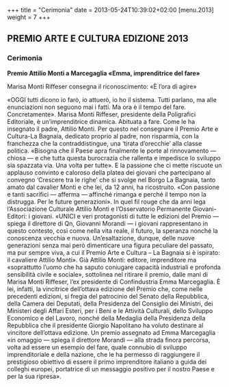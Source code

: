 +++
title = "Cerimonia"
date = 2013-05-24T10:39:02+02:00
[menu.2013]
weight = 7
+++
## PREMIO ARTE E CULTURA EDIZIONE 2013

### Cerimonia

**Premio Attilio Monti a Marcegaglia «Emma, imprenditrice del fare»**

Marisa Monti Riffeser consegna il riconoscimento: «È l’ora di agire»

«OGGI tutti dicono io farò, io attuerò, io ho il sistema. Tutti parlano, ma alle enunciazioni non seguono mai i fatti. Ma ora è il tempo del fare. Concretamente». Marisa Monti Riffeser, presidente della Poligrafici Editoriale, è un’imprenditrice dinamica. Abituata a fare. Come le ha insegnato il padre, Attilio Monti. Per questo nel consegnare il Premio Arte e Cultura-La Bagnaia, dedicato proprio al padre, non risparmia, con la franchezza che la contraddistingue, una ‘tirata d’orecchie’ alla classe politica. «Bisogna che il Paese apra finalmente le porte al rinnovamento — chiosa — e che tutta questa burocrazia che rallenta e impedisce lo sviluppo sia spazzata via. Una volta per tutte». E la passione che ci mette riscuote un applauso convinto e caloroso della platea dei giovani che partecipano al convegno ‘Crescere tra le righe’ che si svolge nel Borgo La Bagnaia, tanto amato dal cavalier Monti e che lei, da 12 anni, ha ricostruito. «Con passione e tanti sacrifici — afferma — affinché rimanga e perché il tempo non la distrugga. Per le future generazioni». In quel fil rouge che da anni lega l’Associazione Culturale Attilio Monti e l’Osservatorio Permanente Giovani-Editori: i giovani. «UNICI e veri protagonisti di tutte le edizioni del Premio — spiega il direttore di Qn, Giovanni Morandi — i giovani rappresentano in questo contesto, così come nella vita reale, il futuro, la speranza nonché la conoscenza vecchia e nuova. Un’esaltazione, dunque, delle nuove generazioni senza mai però dimenticare una figura peculiare del passato, ma pur sempre viva, a cui il Premio Arte e Cultura – La Bagnaia si è ispirato: il cavaliere Attilio Monti». Già Attilio Monti: editore, imprenditore ma «soprattutto l’uomo che ha saputo coniugare capacità industriali e profonda sensibilità civile e sociale», sottolinea nel ritirare il premio, dalle mani di Marisa Monti Riffeser, l’ex presidente di Confindustria Emma Marcegaglia. È lei, infatti, la vincitrice dell’ottava edizione del Premio che, come nelle precedenti edizioni, si fregia del patrocinio del Senato della Repubblica, della Camera dei Deputati, della Presidenza del Consiglio dei Ministri, dei Ministeri degli Affari Esteri, per i Beni e le Attività Culturali, dello Sviluppo Economico e del Lavoro, nonché della Medaglia della Presidenza della Repubblica che il presidente Giorgio Napolitano ha voluto destinare al vincitore dell’ottava edizione. Un premio assegnato ad Emma Marcegaglia «in omaggio — spiega il direttore Morandi — alla strada finora percorsa, volta ad essere un esempio del fare, quale connubio di sviluppo imprenditoriale e della nazione, che le ha permesso di raggiungere il prestigioso obiettivo di essere il primo imprenditore italiano a guida dei colleghi europei, portatrice di un messaggio positivo per il nostro Paese e per la sua ripresa». 
